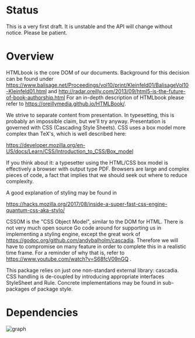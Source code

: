 # Status

This is a very first draft. It is unstable and the API will change without
notice. Please be patient.

# Overview

HTMLbook is the core DOM of our documents.
Background for this decision can be found under
https://www.balisage.net/Proceedings/vol10/print/Kleinfeld01/BalisageVol10-Kleinfeld01.html
and http://radar.oreilly.com/2013/09/html5-is-the-future-of-book-authorship.html
For an in-depth description of HTMLbook please refer to
https://oreillymedia.github.io/HTMLBook/.

We strive to separate content from presentation. In typesetting, this is
probably an impossible claim, but we'll try anyway. Presentation
is governed with CSS (Cascading Style Sheets). CSS uses a box model more
complex than TeX's, which is well described here:

   https://developer.mozilla.org/en-US/docs/Learn/CSS/Introduction_to_CSS/Box_model

If you think about it: a typesetter using the HTML/CSS box model is
effectively a browser with output type PDF.
Browsers are large and complex pieces of code, a fact that implies that
we should seek out where to reduce complexity.

A good explanation of styling may be found in

   https://hacks.mozilla.org/2017/08/inside-a-super-fast-css-engine-quantum-css-aka-stylo/

CSSOM is the "CSS Object Model", similar to the DOM for HTML.
There is not very much open source Go code around for supporting us
in implementing a styling engine, except the great work of
https://godoc.org/github.com/andybalholm/cascadia.
Therefore we will have to compromise
on many feature in order to complete this in a realistic time frame.
For a reminder of why that is, refer to
https://www.youtube.com/watch?v=S68fcV09nGQ .

This package relies on just one non-standard external library: cascadia.
CSS handling is de-coupled by introducing appropriate interfaces
StyleSheet and Rule. Concrete implementations may be found in sub-packages
of package style.

# Dependencies

![graph](https://user-images.githubusercontent.com/4531688/50376896-2e745800-0614-11e9-8744-9a041bb253bb.png)
